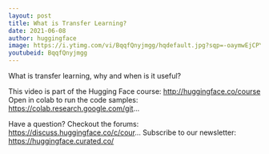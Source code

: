 ```yaml
---
layout: post
title: What is Transfer Learning?
date: 2021-06-08
author: huggingface
image: https://i.ytimg.com/vi/BqqfQnyjmgg/hqdefault.jpg?sqp=-oaymwEjCPYBEIoBSFryq4qpAxUIARUAAAAAGAElAADIQj0AgKJDeAE=&rs=AOn4CLCtK8aqMqek--8-jXtccpuD3UWhjg
youtubeid: BqqfQnyjmgg
---
```

What is transfer learning, why and when is it useful?

This video is part of the Hugging Face course: http://huggingface.co/course
Open in colab to run the code samples: 
https://colab.research.google.com/git...

Have a question? Checkout the forums: https://discuss.huggingface.co/c/cour...
Subscribe to our newsletter: https://huggingface.curated.co/

